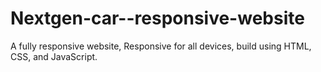 # Nextgen-car--responsive-website

A fully responsive website, Responsive for all devices, build using HTML, CSS, and JavaScript.
